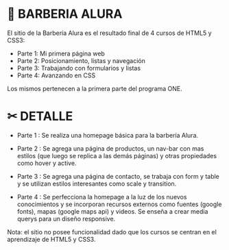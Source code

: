 # 🧔 BARBERIA ALURA

El sitio de la Barbería Alura es el resultado final de 4 cursos de HTML5 y CSS3:

* Parte 1: Mi primera página web
* Parte 2: Posicionamiento, listas y navegación
* Parte 3: Trabajando con formularios y listas
* Parte 4: Avanzando en CSS

Los mismos pertenecen a la primera parte del programa ONE.

# ✂ DETALLE

* Parte 1 : Se realiza una homepage básica para la barbería Alura.

* Parte 2 : Se agrega una página de productos, un nav-bar con mas estilos (que luego se replica a las demás páginas) y otras propiedades como hover y active.

* Parte 3 : Se agrega una página de contacto, se trabaja con form y table y se utilizan estilos interesantes como scale y transition.

* Parte 4 : Se perfecciona la homepage a la luz de los nuevos conocimientos y se incorporan recursos externos como fuentes (google fonts), mapas (google maps api) y videos. Se enseña a crear media querys para un diseño responsive.

Nota: el sitio no posee funcionalidad dado que los cursos se centran en el aprendizaje de HTML5 y CSS3.
